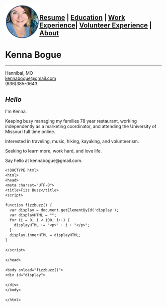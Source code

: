 <img src="Kenna.png" align="left" width="110" height="110" >

## **[Resume](README.md) | [Education](education.md) | [Work Experience](experience.md)| [Volunteer Experience](volunteer.md) | [About](about.md)**

# Kenna Bogue
---------

Hannibal, MO         
kennabogue@gmail.com         
(636)385-0643

## _Hello_

<p>I'm Kenna.<br>

<p>Keeping busy managing my families 78 year restaurant, working independently as a marketing coordinator, and attending the University of Missouri full time online.<br>

<p>Interested in traveling, music, hiking, kayaking, and volunteerism.<br>

<p>Seeking to learn more, work hard, and love life.<br>

<p>Say hello at kennabogue@gmail.com.<p>
  
    <!DOCTYPE html>
    <html>
    <head>
    <meta charset="UTF-8">
    <title>Fizz Buzz</title>
    <script>

    function fizzbuzz() {
      var display = document.getElementById('display');
      var displayHTML = "";
      for (i = 0; i < 100; i++) {
        displayHTML += "<p>" + i + "</p>";
      }
      display.innerHTML = displayHTML;
    }

    </script>

    </head>

    <body onload="fizzbuzz()">
    <div id="display">

    </div>
    </body>

    </html>
